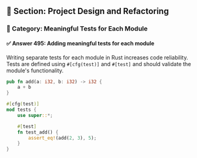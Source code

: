 ## 📘 Section: Project Design and Refactoring  
### 🔹 Category: Meaningful Tests for Each Module  
#### ✅ Answer 495: Adding meaningful tests for each module

Writing separate tests for each module in Rust increases code reliability. Tests are defined using `#[cfg(test)]` and `#[test]` and should validate the module's functionality.

```rust
pub fn add(a: i32, b: i32) -> i32 {
    a + b
}

#[cfg(test)]
mod tests {
    use super::*;

    #[test]
    fn test_add() {
        assert_eq!(add(2, 3), 5);
    }
}
```
